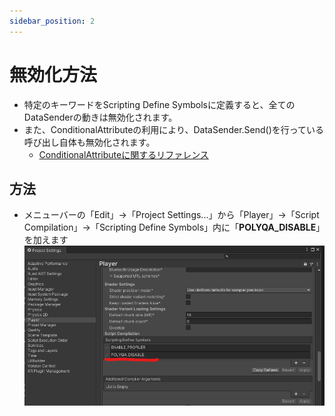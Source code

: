 ```yaml
---
sidebar_position: 2
---
```


# 無効化方法

- 特定のキーワードをScripting Define Symbolsに定義すると、全てのDataSenderの動きは無効化されます。
- また、ConditionalAttributeの利用により、DataSender.Send()を行っている呼び出し自体も無効化されます。
    - [ConditionalAttributeに関するリファレンス](https://learn.microsoft.com/ja-jp/dotnet/csharp/language-reference/attributes/general)

## 方法
- メニューバーの「Edit」→「Project Settings...」から「Player」→「Script Compilation」→「Scripting Define Symbols」内に「**POLYQA_DISABLE**」を加えます
![PolyQA Disable](./img/polyqa_disable.png)